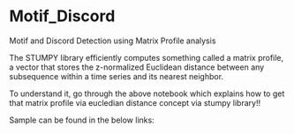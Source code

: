 # Motif_Discord
Motif and Discord Detection using Matrix Profile analysis

The STUMPY library efficiently computes something called a matrix profile, a vector that stores the z-normalized Euclidean distance between any subsequence within a time series and its nearest neighbor.

To understand it, go through the above notebook which explains how to get that matrix profile via eucledian distance concept via stumpy library!!

Sample can be found in the below links:

